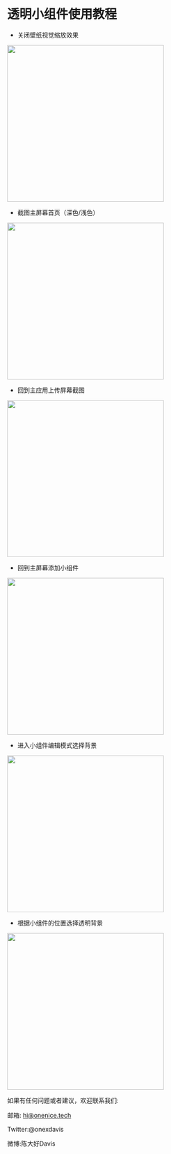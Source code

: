 # 透明小组件使用教程

- 关闭壁纸视觉缩放效果

<img src="../cn/OneWidget/transparent/01.png" width="360" />

- 截图主屏幕首页（深色/浅色）

<img src="../cn/OneWidget/transparent/02.png" width="360" />

- 回到主应用上传屏幕截图

<img src="../cn/OneWidget/transparent/03.png" width="360" />

- 回到主屏幕添加小组件

<img src="../cn/OneWidget/transparent/04.png" width="360" />

- 进入小组件编辑模式选择背景

<img src="../cn/OneWidget/transparent/05.png" width="360" />

- 根据小组件的位置选择透明背景

<img src="../cn/OneWidget/transparent/06.png" width="360" />



如果有任何问题或者建议，欢迎联系我们:

邮箱: hi@onenice.tech

Twitter:@onexdavis

微博:陈大好Davis